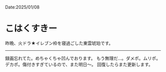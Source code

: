 Date:2025/01/08
# こはくすきー
昨晩、火ドラ★イレブン枠を寝過ごした東雲琥珀です。

---

録画忘れてた。めちゃくちゃ凹んでおります。
もう無理だ…。ダメポ。ムリポ。デカポ。傷付きすぎているので、また明日～。
回復したらまた更新します。